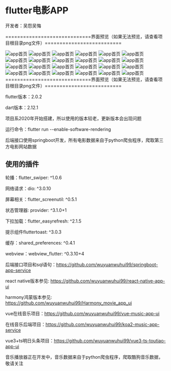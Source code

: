 # flutter电影APP

开发者：吴怨吴悔

=============================界面预览（如果无法预览，请查看项目根目录png文件）==========================

![app首页](./新版电影APP整体预览图.jpg)
![app首页](电影预览1.png)
![app首页](电影预览2.png)
![app首页](电影预览3.png)
![app首页](电影预览4.png)
![app首页](电影预览5.png)
![app首页](电影预览6.png)
![app首页](电影预览7.png)
![app首页](电影预览8.png)
![app首页](电影预览9.png)
![app首页](电影预览10.png)
![app首页](电影预览11.png)
![app首页](电影预览12.png)
![app首页](电影预览13.jpg)
![app首页](电影预览14.jpg)
![app首页](电影预览15.png)
![app首页](电影预览16.png)
![app首页](音乐首页.jpg)
![app首页](音乐推荐.jpg)
![app首页](音乐朋友圈1.jpg)
![app首页](音乐朋友圈2.jpg)
![app首页](音乐我的.jpg)
![app首页](音乐播放页.jpg)
![app首页](音乐歌手页.jpg)
=============================界面预览（如果无法预览，请查看项目根目录png文件）==========================


flutter版本：2.0.2

dart版本：2.12.1

项目系2020年开始搭建，所以使用的版本较老，更新版本会出现问题

运行命令：flutter run --enable-software-rendering

后端接口使用springboot开发，所有电影数据来自于python爬虫程序，爬取第三方电影网站数据

## 使用的插件

轮播：flutter_swiper: ^1.0.6

网络请求：dio: ^3.0.10

屏幕相关：flutter_screenutil: ^0.5.1

状态管理器: provider: ^3.1.0+1	

下拉加载：flutter_easyrefresh: ^2.1.5

提示组件fluttertoast: ^3.0.3

缓存：shared_preferences: ^0.4.1

webview：webview_flutter: ^0.3.10+4

后端接口项目和sql语句：https://github.com/wuyuanwuhui99/springboot-app-service

react native版本参见: https://github.com/wuyuanwuhui99/react-native-app-ui

harmony鸿蒙版本参见: https://github.com/wuyuanwuhui99/Harmony_movie_app_ui

vue在线音乐项目：https://github.com/wuyuanwuhui99/vue-music-app-ui

在线音乐后端项目：https://github.com/wuyuanwuhui99/koa2-music-app-service

vue3+ts明日头条项目：https://github.com/wuyuanwuhui99/vue3-ts-toutiao-app-ui

音乐播放器正在开发中，音乐数据来自于python爬虫程序，爬取酷狗音乐数据，敬请关注
